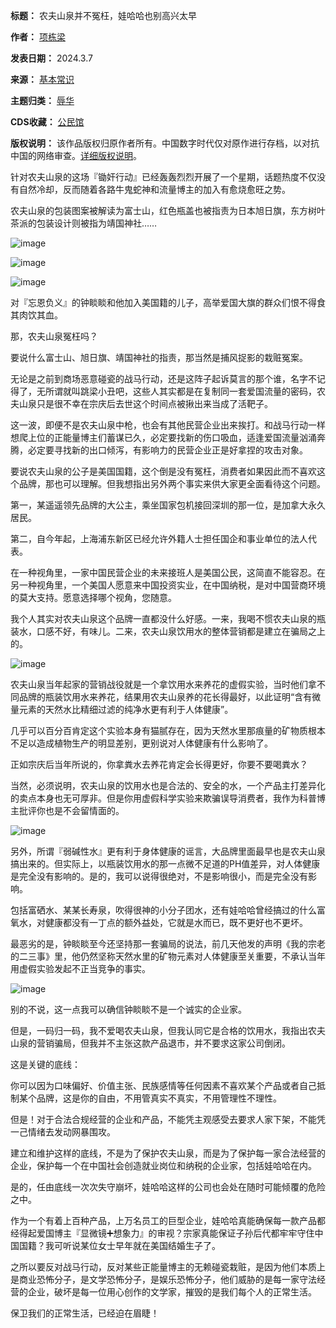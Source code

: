 

**标题：** 农夫山泉并不冤枉，娃哈哈也别高兴太早  

**作者：** [项栋梁](https://chinadigitaltimes.net/space/项栋梁)  

**发表日期：** 2024.3.7  

**来源：** [基本常识](https://web.archive.org/web/https://mp.weixin.qq.com/s/L_uBEtmKiOinMllt425Clg)  

**主题归类：** [辱华](https://chinadigitaltimes.net/space/辱华)  

**CDS收藏：** [公民馆](https://chinadigitaltimes.net/space/%E5%85%AC%E6%B0%91%E9%A6%86)  

**版权说明：** 该作品版权归原作者所有。中国数字时代仅对原作进行存档，以对抗中国的网络审查。[详细版权说明](https://chinadigitaltimes.net/chinese/copyright)。


针对农夫山泉的这场『锄奸行动』已经轰轰烈烈开展了一个星期，话题热度不仅没有自然冷却，反而随着各路牛鬼蛇神和流量博主的加入有愈烧愈旺之势。


农夫山泉的包装图案被解读为富士山，红色瓶盖也被指责为日本旭日旗，东方树叶茶派的包装设计则被指为靖国神社……


![image](https://keep.cdt.media/assets/images/e/b/eb3ac4bc/69f20936.jpeg)


![image](https://keep.cdt.media/assets/images/e/b/eb3ac4bc/6422074e.jpeg)


![image](https://keep.cdt.media/assets/images/e/b/eb3ac4bc/ebd2add7.jpeg)


对『忘恩负义』的钟睒睒和他加入美国籍的儿子，高举爱国大旗的群众们恨不得食其肉饮其血。


那，农夫山泉冤枉吗？


要说什么富士山、旭日旗、靖国神社的指责，那当然是捕风捉影的栽赃冤案。


无论是之前到商场恶意碰瓷的战马行动，还是这阵子起诉莫言的那个谁，名字不记得了，无所谓就叫跳梁小丑吧，这些人其实都是在复制同一套爱国流量的密码，农夫山泉只是很不幸在宗庆后去世这个时间点被揪出来当成了活靶子。


这一波，即便不是农夫山泉中枪，也会有其他民营企业出来挨打。和战马行动一样想爬上位的正能量博主们蓄谋已久，必定要找新的伤口吸血，适逢爱国流量汹涌奔腾，必定要寻找新的出口倾泻，有影响力的民营企业正是好拿捏的攻击对象。


要说农夫山泉的公子是美国国籍，这个倒是没有冤枉，消费者如果因此而不喜欢这个品牌，那也可以理解。但我想指出另外两个事实来供大家更全面看待这个问题。


第一，某遥遥领先品牌的大公主，乘坐国家包机接回深圳的那一位，是加拿大永久居民。


第二，自今年起，上海浦东新区已经允许外籍人士担任国企和事业单位的法人代表。


在一种视角里，一家中国民营企业的未来接班人是美国公民，这简直不能容忍。在另一种视角里，一个美国人愿意来中国投资实业，在中国纳税，是对中国营商环境的莫大支持。愿意选择哪个视角，您随意。


我个人其实对农夫山泉这个品牌一直都没什么好感。一来，我喝不惯农夫山泉的瓶装水，口感不好，有味儿。二来，农夫山泉饮用水的整体营销都是建立在骗局之上的。


![image](https://keep.cdt.media/assets/images/e/b/eb3ac4bc/9a99ae60.jpeg)


农夫山泉当年起家的营销战役就是一个拿饮用水来养花的虚假实验，当时他们拿不同品牌的瓶装饮用水来养花，结果用农夫山泉养的花长得最好，以此证明“含有微量元素的天然水比精细过滤的纯净水更有利于人体健康”。


几乎可以百分百肯定这个实验本身有猫腻存在，因为天然水里那痕量的矿物质根本不足以造成植物生产的明显差别，更别说对人体健康有什么影响了。


正如宗庆后当年所说的，你拿粪水去养花肯定会长得更好，你要不要喝粪水？


当然，必须说明，农夫山泉的饮用水也是合法的、安全的水，一个产品主打差异化的卖点本身也无可厚非。但是你用虚假科学实验来欺骗误导消费者，我作为科普博主批评你也是不会留情面的。


![image](https://keep.cdt.media/assets/images/e/b/eb3ac4bc/5e05bf2a.jpeg)


另外，所谓『弱碱性水』更有利于身体健康的谣言，大品牌里面最早也是农夫山泉搞出来的。但实际上，以瓶装饮用水的那一点微不足道的PH值差异，对人体健康是完全没有影响的。是的，我可以说得很绝对，不是影响很小，而是完全没有影响。


包括富硒水、某某长寿泉，吹得很神的小分子团水，还有娃哈哈曾经搞过的什么富氧水，对健康都没有一丁点的额外益处，它就是水而已，既不更好也不更坏。


最恶劣的是，钟睒睒至今还坚持那一套骗局的说法，前几天他发的声明《我的宗老的二三事》里，他仍然坚称天然水里的矿物元素对人体健康至关重要，不承认当年用虚假实验发起不正当竞争的事实。


![image](https://keep.cdt.media/assets/images/e/b/eb3ac4bc/2bcf1801.jpeg)


别的不说，这一点我可以确信钟睒睒不是一个诚实的企业家。


但是，一码归一码，我不爱喝农夫山泉，但我认同它是合格的饮用水，我指出农夫山泉的营销骗局，但我并不主张这款产品退市，并不要求这家公司倒闭。


这是关键的底线：


你可以因为口味偏好、价值主张、民族感情等任何因素不喜欢某个产品或者自己抵制某个品牌，这是你的自由，不用管真实不真实，不用管理性不理性。


但是！对于合法合规经营的企业和产品，不能凭主观感受去要求人家下架，不能凭一己情绪去发动网暴围攻。


建立和维护这样的底线，不是为了保护农夫山泉，而是为了保护每一家合法经营的企业，保护每一个在中国社会创造就业岗位和纳税的企业家，包括娃哈哈在内。


是的，任由底线一次次失守崩坏，娃哈哈这样的公司也会处在随时可能倾覆的危险之中。


作为一个有着上百种产品，上万名员工的巨型企业，娃哈哈真能确保每一款产品都经得起爱国博主『显微镜➕想象力』的审视？宗家真能保证子孙后代都牢牢守住中国国籍？我可听说某位女士早年就在美国结婚生子了。


之所以要反对战马行动，反对某些正能量博主的无赖碰瓷栽赃，是因为他们本质上是商业恐怖分子，是文学恐怖分子，是娱乐恐怖分子，他们威胁的是每一家守法经营的企业，破坏是每一位用心创作的文学家，摧毁的是我们每个人的正常生活。


保卫我们的正常生活，已经迫在眉睫！


